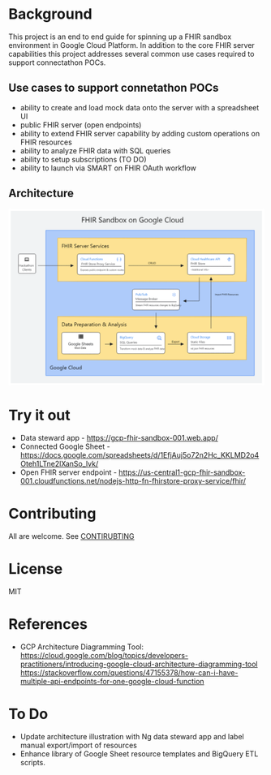 # Background
This project is an end to end guide for spinning up a FHIR sandbox environment in Google Cloud Platform.  In addition to the core FHIR server capabilities this project addresses several common use cases required to support connectathon POCs.

## Use cases to support connetathon POCs
- ability to create and load mock data onto the server with a spreadsheet UI
- public FHIR server (open endpoints)
- ability to extend FHIR server capability by adding custom operations on FHIR resources
- ability to analyze FHIR data with SQL queries
- ability to setup subscriptions (TO DO)
- ability to launch via SMART on FHIR OAuth workflow

## Architecture
![Architecture Diagram](docs/gcp-fhir-sandbox-architecture-diagram.png)

# Try it out
- Data steward app - https://gcp-fhir-sandbox-001.web.app/
- Connected Google Sheet - https://docs.google.com/spreadsheets/d/1EfjAuj5o72n2Hc_KKLMD2o4Oteh1LTne2lXanSo_lvk/
- Open FHIR server endpoint - https://us-central1-gcp-fhir-sandbox-001.cloudfunctions.net/nodejs-http-fn-fhirstore-proxy-service/fhir/

# Contributing
All are welcome.  See [CONTIRUBTING](docs/CONTRIBUTING.md)

# License
MIT

# References
- GCP Architecture Diagramming Tool: https://cloud.google.com/blog/topics/developers-practitioners/introducing-google-cloud-architecture-diagramming-tool
https://stackoverflow.com/questions/47155378/how-can-i-have-multiple-api-endpoints-for-one-google-cloud-function

# To Do
- Update architecture illustration with Ng data steward app and label manual export/import of resources
- Enhance library of Google Sheet resource templates and BigQuery ETL scripts.